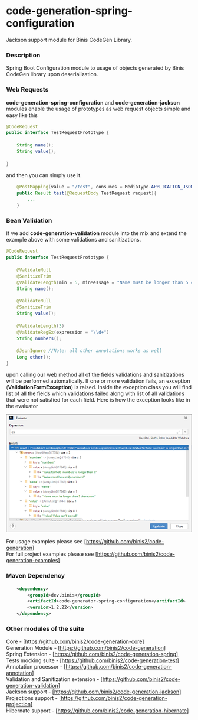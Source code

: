 # code-generation-spring-configuration

Jackson support module for Binis CodeGen Library.

### Description

Spring Boot Configuration module to usage of objects generated by Binis CodeGen library upon deserialization.

### Web Requests

**code-generation-spring-configuration** and **code-generation-jackson** modules enable the usage of prototypes as web request objects simple and easy like this  

```java
@CodeRequest
public interface TestRequestPrototype {

    String name();
    String value();
    
}
```
and then you can simply use it.
```java
    @PostMapping(value = "/test", consumes = MediaType.APPLICATION_JSON_VALUE, produces = MediaType.APPLICATION_JSON_VALUE)
    public Result test(@RequestBody TestRequest request){
        ...
    }
```

### Bean Validation

If we add **code-generation-validation** module into the mix and extend the example above with some validations and sanitizations.
```java
@CodeRequest
public interface TestRequestPrototype {

    @ValidateNull
    @SanitizeTrim    
    @ValidateLength(min = 5, minMessage = "Name must be longer than 5 characters!")
    String name();

    @ValidateNull
    @SanitizeTrim
    String value();

    @ValidateLength(3)
    @ValidateRegEx(expression = "\\d+")
    String numbers();

    @JsonIgnore //Note: all other annotations works as well
    Long other();
}
```
upon calling our web method all of the fields validations and sanitizations will be performed automatically. If one or more validation fails, an exception (**ValidationFormException**) is raised.
Inside the exception class you will find list of all the fields which validations failed along with list of all validations that were not satisfied for each field. Here is how the exception looks like
in the evaluator

![evaluator](/images/evaluator.png "IntelliJ Evaluator")

For usage examples please see [https://github.com/binis2/code-generation]    
For full project examples please see [https://github.com/binis2/code-generation-examples] 

### Maven Dependency
```xml
    <dependency>
        <groupId>dev.binis</groupId>
        <artifactId>code-generator-spring-configuration</artifactId>
        <version>1.2.22</version>
    </dependency>
```

### Other modules of the suite

Core - [https://github.com/binis2/code-generation-core]   
Generation Module - [https://github.com/binis2/code-generation]   
Spring Extension - [https://github.com/binis2/code-generation-spring]   
Tests mocking suite - [https://github.com/binis2/code-generation-test]   
Annotation processor - [https://github.com/binis2/code-generation-annotation]   
Validation and Sanitization extension - [https://github.com/binis2/code-generation-validation]    
Jackson support - [https://github.com/binis2/code-generation-jackson]   
Projections support - [https://github.com/binis2/code-generation-projection]   
Hibernate support - [https://github.com/binis2/code-generation-hibernate]      
